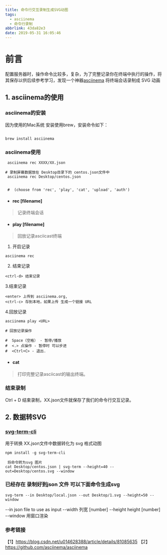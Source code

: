 ```yaml
---
title: 命令行交互录制生成SVG动图
tags:
  - asciinema
  - 命令行录制
abbrlink: 43da82e3
date: 2019-05-31 16:05:46
---
```

# 前言
配置服务器时，操作命令比较多，复杂，为了完整记录你在终端中执行的操作，将其保存以供后续参考学习，发现一个神器[asciinema](https://github.com/asciinema/asciinema)
将终端会话录制成 SVG 动画
## 1.  asciinema的使用
### asciinema的安装
因为使用的Mac系统 安装使用brew，安装命令如下：
```

brew install asciinema

```

### asciinema使用

```
 asciinema rec XXXX/XX.json

# 录制屏幕数据放在 Desktop目录下的 centos.json文件中
 asciinema rec Desktop/centos.json


 #  (choose from 'rec', 'play', 'cat', 'upload', 'auth')
```
- ####  rec [filename]
>  记录终端会话
- ####  play [filename]
>  回放记录asciicast终端

1. 开启记录
```
asciinema rec
```
2. 结束记录
```
<ctrl-d> 结束记录
```
3.结束记录
```
<enter> 上传到 asciinema.org,
<ctrl-c> 存到本地，如果上传 生成一个链接 URL
```
4.回放记录
```
asciinema play <URL>

# 回放记录操作

#  Space（空格） - 暂停/播放
#  <.> 点操作 - 暂停时 可以步进
#  <Ctrl+C> - 退出.
```

- ####  cat <filename>
>  打印完整记录asciicast的输出终端。


### 结束录制
Ctrl + D 结束录制，XX.json文件就保存了我们的命令行交互记录。

## 2. 数据转SVG
### [svg-term-cli](https://www.npmjs.com/package/svg-term-cli)
用于转换 XX.json文件中数据转化为 svg 格式动图
```
npm install -g svg-term-cli

 将命令转为svg 图片
cat Desktop/centos.json | svg-term --height=40 --out=Desktop/centos.svg --window
```
### 已经存在 录制好到json 文件 可以下面命令生成svg
```
svg-term --in Desktop/local.json --out Desktop/1.svg --height=50 --window
```
--in        json file to use as input
--width     列宽 [number]
--height    height  [number]
--window    用窗口渲染


### 参考链接
【1】https://blog.csdn.net/u014628388/article/details/81085635
【2】https://github.com/asciinema/asciinema
